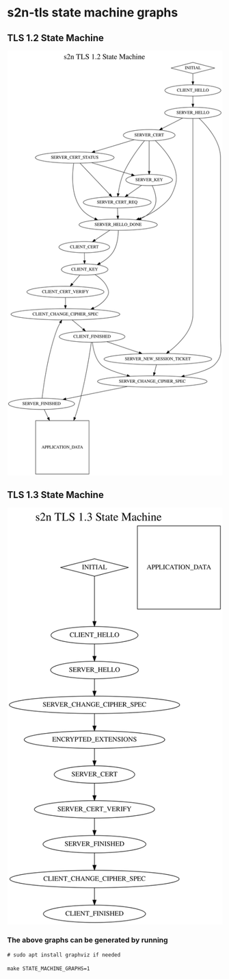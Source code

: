 # s2n-tls state machine graphs

## TLS 1.2 State Machine

![TLS 1.2 State Machine](images/tls12_state_machine.svg)

## TLS 1.3 State Machine
![TLS 1.3 State Machine](images/tls13_state_machine.svg)

### The above graphs can be generated by running

```
# sudo apt install graphviz if needed

make STATE_MACHINE_GRAPHS=1
```
